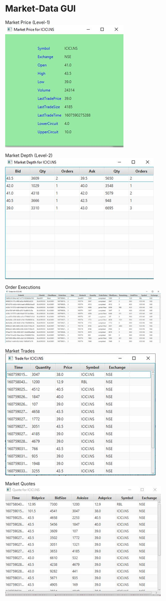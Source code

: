 # Market-Data GUI
Market Price (Level-1)
![Alt text](https://github.com/aashish-tripathi/market-data-gui/blob/main/MP_SC.JPG "Market Price")

Market Depth (Level-2)
![Alt text](https://github.com/aashish-tripathi/market-data-gui/blob/main/MBP_SC.JPG "Market Depth")

Order Executions
![Alt text](https://github.com/aashish-tripathi/market-data-gui/blob/main/Executions.JPG "Order Executions")

Market Trades
![Alt text](https://github.com/aashish-tripathi/market-data-gui/blob/main/TRADE_SC.JPG "Market Trades")

Market Quotes
![Alt text](https://github.com/aashish-tripathi/market-data-gui/blob/main/QUOTE_SC.JPG "Market Trades")


